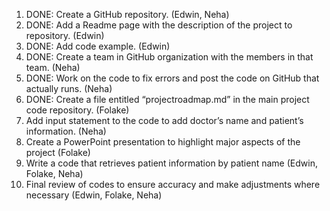1. DONE: Create a GitHub repository. (Edwin, Neha)
2. DONE: Add a Readme page with the description of the project to repository. (Edwin)
3. DONE: Add code example. (Edwin)
4. DONE: Create a team in GitHub organization with the members in that team. (Neha)
5. DONE: Work on the code to fix errors  and post the code on GitHub that actually runs. (Neha)
6. DONE: Create a file entitled “projectroadmap.md” in the main project code repository. (Folake)
7. Add input statement to the code to add doctor’s name and patient’s information. (Neha)
8. Create a PowerPoint presentation to highlight major aspects of the project (Folake)
9. Write a code that retrieves patient information by patient name (Edwin, Folake, Neha)
10. Final review of codes to ensure accuracy and make adjustments where necessary (Edwin, Folake, Neha) 
